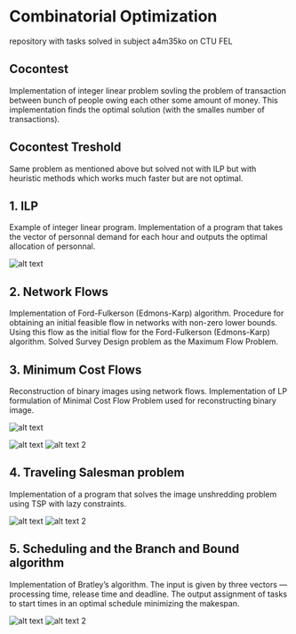 # Combinatorial Optimization
repository with tasks solved in subject a4m35ko on CTU FEL

## Cocontest
Implementation of integer linear problem sovling the problem of transaction between bunch of people owing each other some amount of money. This implementation finds the optimal solution (with the smalles number of transactions).

## Cocontest Treshold
Same problem as mentioned above but solved not with ILP but with heuristic methods which works much faster but are not optimal.

## 1. ILP
Example of integer linear program.
Implementation of a program that takes the vector of personnal demand for each hour and outputs the optimal allocation of personnal.

![alt text](https://github.com/bouskaf/combinatorial_optimization/blob/master/imgs/ilp_1.PNG "ILP")

## 2. Network Flows
Implementation of Ford-Fulkerson (Edmons-Karp) algorithm.
Procedure for obtaining an initial feasible flow in networks with non-zero lower bounds. Using this flow as the initial flow for the Ford-Fulkerson (Edmons-Karp) algorithm. 
Solved Survey Design problem as the Maximum Flow Problem.

## 3. Minimum Cost Flows
Reconstruction of binary images using network flows.
Implementation of LP formulation of Minimal Cost Flow Problem used for reconstructing binary image.

![alt text](https://github.com/bouskaf/combinatorial_optimization/blob/master/imgs/min_1.PNG "MIN COST FLOW 1")

![alt text](https://github.com/bouskaf/combinatorial_optimization/blob/master/imgs/min_2.PNG "MIN COST FLOW 2") ![alt text 2](https://github.com/bouskaf/combinatorial_optimization/blob/master/imgs/min_3.PNG "MIN COST FLOW 3")

## 4. Traveling Salesman problem
Implementation of a program that solves the image unshredding problem using TSP with lazy constraints.

![alt text](https://github.com/bouskaf/combinatorial_optimization/blob/master/imgs/tsp_1.PNG "TSP 1") ![alt text 2](https://github.com/bouskaf/combinatorial_optimization/blob/master/imgs/tsp_2.PNG "TSP 2")

## 5. Scheduling and the Branch and Bound algorithm
Implementation of Bratley’s algorithm. The input is given by three vectors — processing time, release time and deadline. The output assignment of tasks to start times in an optimal schedule minimizing the makespan.

![alt text](https://github.com/bouskaf/combinatorial_optimization/blob/master/imgs/brat_2.PNG "BRATLEY 1") ![alt text 2](https://github.com/bouskaf/combinatorial_optimization/blob/master/imgs/brat_1.PNG "BRATLEY 2")
